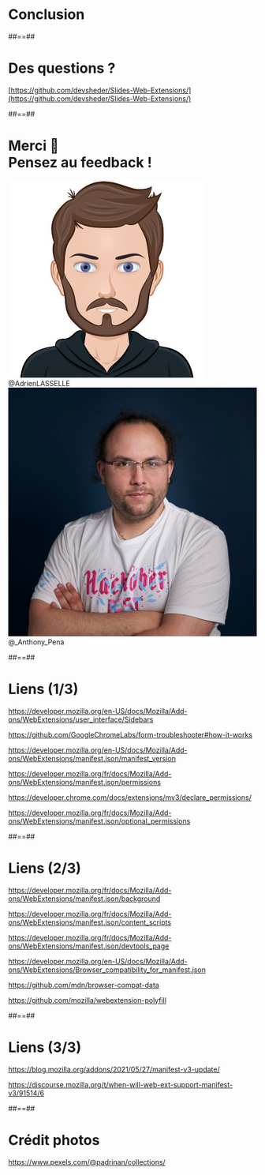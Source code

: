 <!-- .slide: class="transition" data-background="./assets/images/engrenage-2.jpeg" -->

# Conclusion

##==##

<!-- .slide: class="transition" data-background="./assets/images/engrenage-2.jpeg" -->

# Des questions ?

[https://github.com/devsheder/Slides-Web-Extensions/](https://github.com/devsheder/Slides-Web-Extensions/)

##==##

<!-- .slide: class="transition flex-row" data-background="./assets/images/engrenage-2.jpeg" -->

# Merci 🙏 <br/> Pensez au feedback !

![h-200](./assets/images/adrien.jpeg)
@AdrienLASSELLE
![h-200](./assets/images/anthony.jpg)
@_Anthony_Pena

##==##

<!-- .slide -->

# Liens (1/3)

https://developer.mozilla.org/en-US/docs/Mozilla/Add-ons/WebExtensions/user_interface/Sidebars

https://github.com/GoogleChromeLabs/form-troubleshooter#how-it-works

https://developer.mozilla.org/en-US/docs/Mozilla/Add-ons/WebExtensions/manifest.json/manifest_version

https://developer.mozilla.org/fr/docs/Mozilla/Add-ons/WebExtensions/manifest.json/permissions

https://developer.chrome.com/docs/extensions/mv3/declare_permissions/

https://developer.mozilla.org/fr/docs/Mozilla/Add-ons/WebExtensions/manifest.json/optional_permissions


##==##

<!-- .slide -->

# Liens (2/3)


https://developer.mozilla.org/fr/docs/Mozilla/Add-ons/WebExtensions/manifest.json/background

https://developer.mozilla.org/fr/docs/Mozilla/Add-ons/WebExtensions/manifest.json/content_scripts

https://developer.mozilla.org/fr/docs/Mozilla/Add-ons/WebExtensions/manifest.json/devtools_page

https://developer.mozilla.org/en-US/docs/Mozilla/Add-ons/WebExtensions/Browser_compatibility_for_manifest.json

https://github.com/mdn/browser-compat-data

https://github.com/mozilla/webextension-polyfill


##==##

<!-- .slide -->

# Liens (3/3)

https://blog.mozilla.org/addons/2021/05/27/manifest-v3-update/

https://discourse.mozilla.org/t/when-will-web-ext-support-manifest-v3/91514/6

##==##

# Crédit photos

https://www.pexels.com/@padrinan/collections/